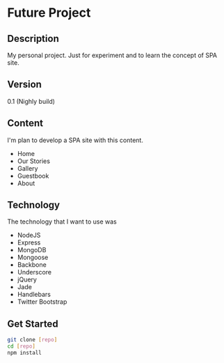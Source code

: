 Future Project
==============

Description
-----------
My personal project. Just for experiment and to learn the concept of SPA site.

Version
-------
0.1 (Nighly build)

Content
-------

I'm plan to develop a SPA site with this content.
- Home
- Our Stories
- Gallery
- Guestbook
- About

Technology
----------
The technology that I want to use was
- NodeJS
- Express
- MongoDB
- Mongoose
- Backbone
- Underscore
- jQuery
- Jade
- Handlebars
- Twitter Bootstrap

Get Started
-----------
```sh
git clone [repo]
cd [repo]
npm install
```